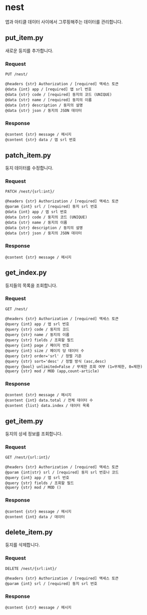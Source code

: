 # nest

앱과 아티클 데이터 사이에서 그루핑해주는 데이터를 관리합니다.


## put_item.py

새로운 둥지를 추가합니다.

### Request

```
PUT /nest/

@headers {str} Authorization / [required] 액세스 토큰
@data {int} app / [required] 앱 srl 번호
@data {str} code / [required] 둥지의 코드 (UNIQUE)
@data {str} name / [required] 둥지의 이름
@data {str} description / 둥지의 설명
@data {str} json / 둥지의 JSON 데이터
```

### Response

```
@content {str} message / 메시지
@content {str} data / 앱 srl 번호
```


## patch_item.py

둥지 데이터를 수정합니다.

### Request

```
PATCH /nest/{srl:int}/

@headers {str} Authorization / [required] 액세스 토큰
@param {int} srl / [required] 둥지 srl 번호
@data {int} app / 앱 srl 번호
@data {str} code / 둥지의 코드 (UNIQUE)
@data {str} name / 둥지의 이름
@data {str} description / 둥지의 설명
@data {str} json / 둥지의 JSON 데이터
```

### Response

```
@content {str} message / 메시지
```


## get_index.py

둥지들의 목록을 조회합니다.

### Request

```
GET /nest/

@headers {str} Authorization / [required] 액세스 토큰
@query {int} app / 앱 srl 번호
@query {str} code / 둥지의 코드
@query {str} name / 둥지의 이름
@query {str} fields / 조회할 필드
@query {int} page / 페이지 번호
@query {int} size / 페이지 당 데이터 수
@query {str} order='srl' / 정렬 기준
@query {str} sort='desc' / 정렬 방식 (asc,desc)
@query {bool} unlimited=False / 무제한 조회 여부 (1=무제한, 0=제한)
@query {str} mod / MOD (app,count-article)
```

### Response

```
@content {str} message / 메시지
@content {int} data.total / 전체 데이터 수
@content {list} data.index / 데이터 목록
```


## get_item.py

둥지의 상세 정보를 조회합니다.

### Request

```
GET /nest/{srl:int}/

@headers {str} Authorization / [required] 액세스 토큰
@param {int|str} srl / [required] 둥지 srl 번호나 코드
@query {int} app / 앱 srl 번호
@query {str} fields / 조회할 필드
@query {str} mod / MOD ()
```

### Response

```
@content {str} message / 메시지
@content {int} data / 데이터
```


## delete_item.py

둥지를 삭제합니다.

### Request

```
DELETE /nest/{srl:int}/

@headers {str} Authorization / [required] 액세스 토큰
@param {int} srl / [required] 둥지 srl 번호
```

### Response

```
@content {str} message / 메시지
```
